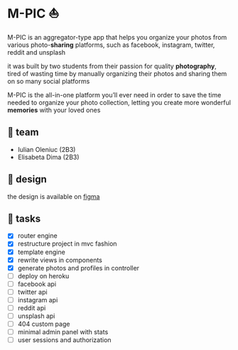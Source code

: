 # M-PIC ⛵

M-PIC is an aggregator-type app that helps you organize your photos from various photo-**sharing** platforms, such as facebook, instagram, twitter, reddit and unsplash

it was built by two students from their passion for quality **photography**, tired of wasting time by manually organizing their photos and sharing them on so many social platforms

M-PIC is the all-in-one platform you’ll ever need in order to save the time needed to organize your photo collection, letting you create more wonderful **memories** with your loved ones

## 🚀 team

- Iulian Oleniuc (2B3)
- Elisabeta Dima (2B3)

## 🎨 design

the design is available on [figma](https://www.figma.com/file/FPE0X6J8mfUDaEQ6Sg8xH9/web)

## 🐘 tasks

- [x] router engine
- [x] restructure project in mvc fashion
- [x] template engine
- [x] rewrite views in components
- [x] generate photos and profiles in controller
- [ ] deploy on heroku
- [ ] facebook api
- [ ] twitter api
- [ ] instagram api
- [ ] reddit api
- [ ] unsplash api
- [ ] 404 custom page
- [ ] minimal admin panel with stats
- [ ] user sessions and authorization
